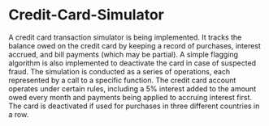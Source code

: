 # Credit-Card-Simulator

A credit card transaction simulator is being implemented. It tracks the balance owed on the credit card by keeping a record of purchases, interest accrued, and bill payments (which may be partial). A simple flagging algorithm is also implemented to deactivate the card in case of suspected fraud. The simulation is conducted as a series of operations, each represented by a call to a specific function. The credit card account operates under certain rules, including a 5% interest added to the amount owed every month and payments being applied to accruing interest first. The card is deactivated if used for purchases in three different countries in a row.
